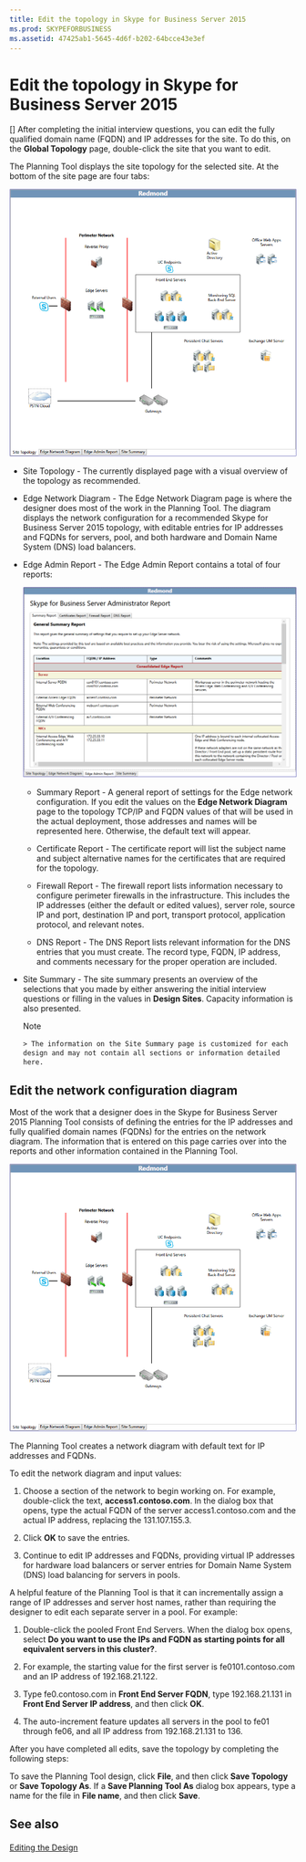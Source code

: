 ```yaml
---
title: Edit the topology in Skype for Business Server 2015
ms.prod: SKYPEFORBUSINESS
ms.assetid: 47425ab1-5645-4d6f-b202-64bcce43e3ef
---
```



# Edit the topology in Skype for Business Server 2015
[]
After completing the initial interview questions, you can edit the fully qualified domain name (FQDN) and IP addresses for the site. To do this, on the **Global Topology** page, double-click the site that you want to edit.
  
    
    

The Planning Tool displays the site topology for the selected site. At the bottom of the site page are four tabs:

  
    
    


  
    
    
![Planning Tool Site Topology](images/Planning_Tool_Site_Topology.png)
  
    
    

- Site Topology - The currently displayed page with a visual overview of the topology as recommended.
    
  
- Edge Network Diagram - The Edge Network Diagram page is where the designer does most of the work in the Planning Tool. The diagram displays the network configuration for a recommended Skype for Business Server 2015 topology, with editable entries for IP addresses and FQDNs for servers, pool, and both hardware and Domain Name System (DNS) load balancers.
    
    
    
  
- Edge Admin Report - The Edge Admin Report contains a total of four reports:
    
    
    
     ![Edge Admin Report page](images/Planning_Tool_Summary_Report.png)
  

    
    
  - Summary Report - A general report of settings for the Edge network configuration. If you edit the values on the **Edge Network Diagram** page to the topology TCP/IP and FQDN values of that will be used in the actual deployment, those addresses and names will be represented here. Otherwise, the default text will appear.
    
  
  - Certificate Report - The certificate report will list the subject name and subject alternative names for the certificates that are required for the topology.
    
  
  - Firewall Report - The firewall report lists information necessary to configure perimeter firewalls in the infrastructure. This includes the IP addresses (either the default or edited values), server role, source IP and port, destination IP and port, transport protocol, application protocol, and relevant notes.
    
  
  - DNS Report - The DNS Report lists relevant information for the DNS entries that you must create. The record type, FQDN, IP address, and comments necessary for the proper operation are included.
    
  
- Site Summary - The site summary presents an overview of the selections that you made by either answering the initial interview questions or filling in the values in **Design Sites**. Capacity information is also presented. 
    
    
    
    > [!NOTE]
      > The information on the Site Summary page is customized for each design and may not contain all sections or information detailed here. 

## Edit the network configuration diagram
<a name="Edit_Network_diagram"> </a>

Most of the work that a designer does in the Skype for Business Server 2015 Planning Tool consists of defining the entries for the IP addresses and fully qualified domain names (FQDNs) for the entries on the network diagram. The information that is entered on this page carries over into the reports and other information contained in the Planning Tool. 
  
    
    

  
    
    

  
    
    
![Planning Tool Network diagram](images/Planning_Tool_Network_Diagram.png)
  
    
    
The Planning Tool creates a network diagram with default text for IP addresses and FQDNs. 
  
    
    
To edit the network diagram and input values:
  
    
    

  
    
    

1. Choose a section of the network to begin working on. For example, double-click the text, **access1.contoso.com**. In the dialog box that opens, type the actual FQDN of the server access1.contoso.com and the actual IP address, replacing the 131.107.155.3.
    
  
2. Click **OK** to save the entries.
    
  
3. Continue to edit IP addresses and FQDNs, providing virtual IP addresses for hardware load balancers or server entries for Domain Name System (DNS) load balancing for servers in pools.
    
  
A helpful feature of the Planning Tool is that it can incrementally assign a range of IP addresses and server host names, rather than requiring the designer to edit each separate server in a pool. For example:
  
    
    

  
    
    

1. Double-click the pooled Front End Servers. When the dialog box opens, select **Do you want to use the IPs and FQDN as starting points for all equivalent servers in this cluster?**. 
    
  
2. For example, the starting value for the first server is fe0101.contoso.com and an IP address of 192.168.21.122.
    
  
3. Type fe0.contoso.com in **Front End Server FQDN**, type 192.168.21.131 in **Front End Server IP address**, and then click **OK**.
    
  
4. The auto-increment feature updates all servers in the pool to fe01 through fe06, and all IP address from 192.168.21.131 to 136.
    
  

  
    
    
After you have completed all edits, save the topology by completing the following steps: 
  
    
    
To save the Planning Tool design, click **File**, and then click **Save Topology** or **Save Topology As**. If a **Save Planning Tool As** dialog box appears, type a name for the file in **File name**, and then click **Save**. 
  
    
    

  
    
    

## See also
<a name="Edit_Network_diagram"> </a>


#### 


  
    
    
 [Editing the Design](http://technet.microsoft.com/library/08f639ba-0e5f-4ae7-9191-c3d96c25b169.aspx)
